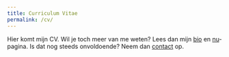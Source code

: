 ```yaml
---
title: Curriculum Vitae
permalink: /cv/
---
```

Hier komt mijn CV. Wil je toch meer van me weten?
Lees dan mijn [bio](/bio) en [nu](/nu)-pagina.
Is dat nog steeds onvoldoende? Neem dan [contact](/contact) op.
